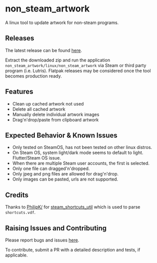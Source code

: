 # non_steam_artwork

A linux tool to update artwork for non-steam programs.

## Releases

The latest release can be found [here](https://github.com/defuncart/non_steam_artwork/releases/latest).

Extract the downloaded zip and run the application `non_steam_artwork/linux/non_steam_artwork` via Steam or third party program (i.e. Lutris). Flatpak releases may be considered once the tool becomes production ready.

## Features

- Clean up cached artwork not used
- Delete all cached artwork
- Manually delete individual artwork images
- Drag'n'drop/paste from clipboard artwork

## Expected Behavior & Known Issues

- Only tested on SteamOS, has not been tested on other linux distros.
- On Steam OS, system light/dark mode seems to default to light. Flutter/Steam OS issue.
- When there are multiple Steam user accounts, the first is selected.
- Only one file can dragged'n'dropped.
- Only jpeg and png files are allowed for drag'n'drop.
- Only images can be pasted, urls are not supported.

## Credits

Thanks to [PhilipK/](https://github.com/PhilipK/) for [steam_shortcuts_util](steam_shortcuts_util) which is used to parse `shortcuts.vdf`.

## Raising Issues and Contributing

Please report bugs and issues [here](https://github.com/defuncart/non_steam_artwork/issues).

To contribute, submit a PR with a detailed description and tests, if applicable.
